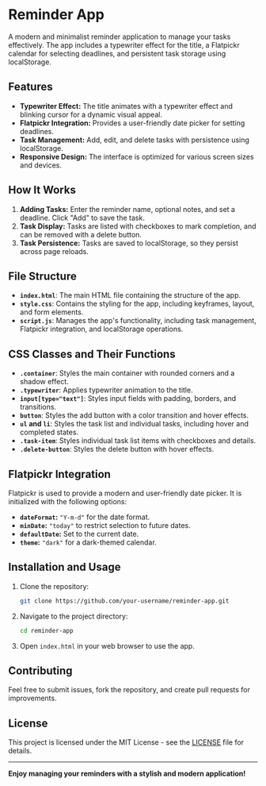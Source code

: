 # Reminder App

A modern and minimalist reminder application to manage your tasks effectively. The app includes a typewriter effect for the title, a Flatpickr calendar for selecting deadlines, and persistent task storage using localStorage.

## Features

- **Typewriter Effect:** The title animates with a typewriter effect and blinking cursor for a dynamic visual appeal.
- **Flatpickr Integration:** Provides a user-friendly date picker for setting deadlines.
- **Task Management:** Add, edit, and delete tasks with persistence using localStorage.
- **Responsive Design:** The interface is optimized for various screen sizes and devices.

## How It Works

1. **Adding Tasks:** Enter the reminder name, optional notes, and set a deadline. Click "Add" to save the task.
2. **Task Display:** Tasks are listed with checkboxes to mark completion, and can be removed with a delete button.
3. **Task Persistence:** Tasks are saved to localStorage, so they persist across page reloads.

## File Structure

- **`index.html`**: The main HTML file containing the structure of the app.
- **`style.css`**: Contains the styling for the app, including keyframes, layout, and form elements.
- **`script.js`**: Manages the app's functionality, including task management, Flatpickr integration, and localStorage operations.

## CSS Classes and Their Functions

- **`.container`**: Styles the main container with rounded corners and a shadow effect.
- **`.typewriter`**: Applies typewriter animation to the title.
- **`input[type="text"]`**: Styles input fields with padding, borders, and transitions.
- **`button`**: Styles the add button with a color transition and hover effects.
- **`ul` and `li`**: Styles the task list and individual tasks, including hover and completed states.
- **`.task-item`**: Styles individual task list items with checkboxes and details.
- **`.delete-button`**: Styles the delete button with hover effects.

## Flatpickr Integration

Flatpickr is used to provide a modern and user-friendly date picker. It is initialized with the following options:
- **`dateFormat`:** `"Y-m-d"` for the date format.
- **`minDate`:** `"today"` to restrict selection to future dates.
- **`defaultDate`:** Set to the current date.
- **`theme`:** `"dark"` for a dark-themed calendar.

## Installation and Usage

1. Clone the repository:
    ```bash
    git clone https://github.com/your-username/reminder-app.git
    ```
2. Navigate to the project directory:
    ```bash
    cd reminder-app
    ```
3. Open `index.html` in your web browser to use the app.

## Contributing

Feel free to submit issues, fork the repository, and create pull requests for improvements. 

## License

This project is licensed under the MIT License - see the [LICENSE](LICENSE) file for details.

---

**Enjoy managing your reminders with a stylish and modern application!**

